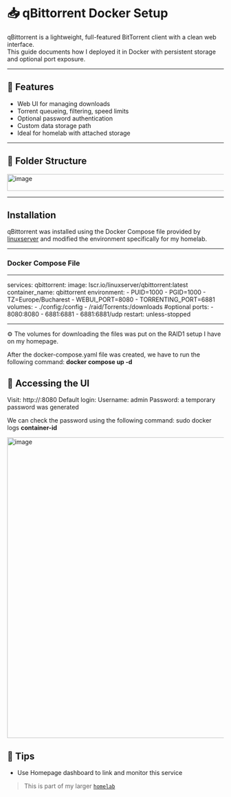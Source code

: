 # 📥 qBittorrent Docker Setup

qBittorrent is a lightweight, full-featured BitTorrent client with a clean web interface.  
This guide documents how I deployed it in Docker with persistent storage and optional port exposure.

---

## 🔧 Features

- Web UI for managing downloads
- Torrent queueing, filtering, speed limits
- Optional password authentication
- Custom data storage path
- Ideal for homelab with attached storage

---

## 🧱 Folder Structure

<img width="528" height="39" alt="image" src="https://github.com/user-attachments/assets/f71f55bd-bba4-4e66-809a-175b448550e5" />

---


## Installation

qBittorrent was installed using the Docker Compose file provided by [linuxserver](https://hub.docker.com/r/linuxserver/qbittorrent) and modified the environment specifically for my homelab.

---

### Docker Compose File
  ---
services:
  qbittorrent:
    image: lscr.io/linuxserver/qbittorrent:latest
    container_name: qbittorrent
    environment:
      - PUID=1000
      - PGID=1000
      - TZ=Europe/Bucharest
      - WEBUI_PORT=8080
      - TORRENTING_PORT=6881
    volumes:
      - ./config:/config
      - /raid/Torrents:/downloads #optional
    ports:
      - 8080:8080
      - 6881:6881
      - 6881:6881/udp
    restart: unless-stopped

---

⚙️ The volumes for downloading the files was put on the RAID1 setup I have on my homepage.

After the docker-compose.yaml file was created, we have to run the following command: **docker compose up -d**

## 🔐 Accessing the UI

Visit: http://<your-ip>:8080
Default login:
  Username: admin
  Password: a temporary password was generated

We can check the password using the following command: sudo docker logs **container-id**

<img width="933" height="699" alt="image" src="https://github.com/user-attachments/assets/2acae4e8-1ee8-433c-ad69-556c58fa84d0" />

## 🧠 Tips

- Use Homepage dashboard to link and monitor this service

> This is part of my larger [`homelab`](https://github.com/raoulmoise/homelab)


